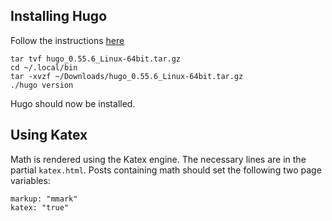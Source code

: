 ## Installing Hugo

Follow the instructions [here](https://gohugo.io/getting-started/installing/#install-hugo-from-tarball)

```
tar tvf hugo_0.55.6_Linux-64bit.tar.gz 
cd ~/.local/bin
tar -xvzf ~/Downloads/hugo_0.55.6_Linux-64bit.tar.gz
./hugo version
```
Hugo should now be installed.

## Using Katex

Math is rendered using the Katex engine. The necessary lines are in the partial `katex.html`. Posts containing math should set the following two page variables:
```
markup: "mmark"
katex: "true"
```